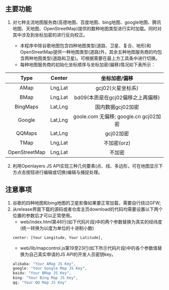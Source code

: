<h2>主要功能</h2>

1. 对七种主流地图服务商(高德地图、百度地图、bing地图、google地图、腾讯地图、天地图、OpenStreetMap)提供的数种地图类型进行实时加载。同时对其中涉及到坐标加密的进行反向校正。

    + 本程序中除谷歌地图包含四种地图类型(道路、卫星、复合、地形)和OpenStreetMap提供一种地图类型(道路)外，其余五种地图服务商的均包含两种地图类型(道路和卫星)。可根据需要在最上方工具条中进行切换。
    + 每种地图服务商的初始化坐标顺序与坐标加密(偏移)情况如下表所示：

|     Type      | Center  |             坐标加密/偏移             |
|:-------------:|:-------:|:-------------------------------------:|
|     AMap      | Lng,Lat |           gcj02(火星坐标系)           |
|     BMap      | Lng,Lat |   bd09(本质是在gcj02偏移之上再偏移)   |
|   BingMaps    | Lat,Lng |           国内数据gcj02加密           |
|    Google     | Lat,Lng | goole.com 无偏移; google.cn gcj02加密 |
|    QQMaps     | Lat,Lng |               gcj02加密               |
|     TMap      | Lng,Lat |              不加密(orz)              |
| OpenStreetMap | Lng,Lat |                不加密                 |

2. 利用Openlayers JS API实现三种几何要素(点、线、多边形，可在地图显示下方点击按钮进行编辑或切换)编辑与捕捉处理。



<h2>注意事项</h2>

1. 谷歌的四种地图和bing地图的卫星影像如果要正常加载，需要自行绕过GFW;
2. 从release界面下载的源码或者仓库主页download的代码均需要设置以下两个位置的参数后才可以正常使用。
    + web/index.html第46行(如下代码片段)中的两个参数替换为真实的经纬度(统一转换为以度为单位的十进制小数)
    ```html
    center: [Your Longitude, Your Latitude],
    ```
    + web/lib/mapcontrol.js第19至23行(如下所示代码片段)中的各个参数值替换为自己真实申请的JS API的开发人员密钥key。
    ```javascript
    alibaba: "Your AMap JS Key",
    google: "Your Google Map JS Key",
    baidu: "Your BMap JS Key",
    bing: "Your Bing Map JS Key",
    qq: "Your QQ Map JS Key"
    ```   
